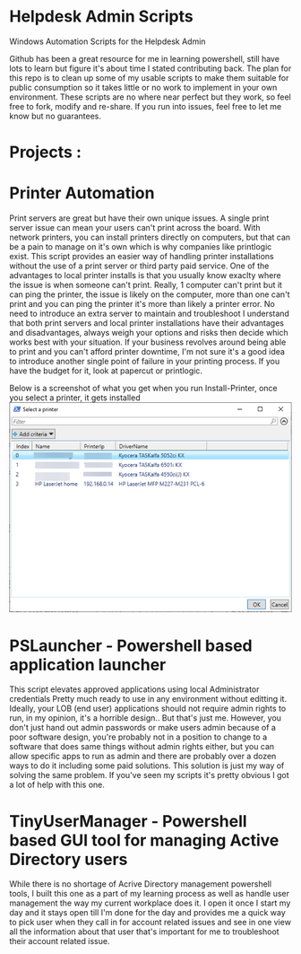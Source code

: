 # Helpdesk Admin Scripts
Windows Automation Scripts for the Helpdesk Admin

Github has been a great resource for me in learning powershell, still have lots to learn but figure it's about time I stated contributing back. The plan for this repo is to clean up some of my usable scripts to make them suitable for public consumption so it takes little or no work to implement in your own environment.
These scripts are no where near perfect but they work, so feel free to fork, modify and re-share.
If you run into issues, feel free to let me know but no guarantees.

# Projects : 

# Printer Automation
Print servers are great but have their own unique issues. A single print server issue can mean your users can't print across the board.
With network printers, you can install printers directly on computers, but that can be a pain to manage on it's own which is why companies like printlogic exist. This script provides an easier way of handling printer installations without the use of a print server or third party paid service.
One of the advantages to local printer installs is that you usually know exaclty where the issue is when someone can't print.
Really, 1 computer can't print but it can ping the printer, the issue is likely on the computer, more than one can't print and you can ping the printer it's more than likely a printer error. No need to introduce an extra server to maintain and troubleshoot
I understand that both print servers and local printer installations have their advantages and disadvantages, always weigh your options and risks then decide which works best with your situation. If your business revolves around being able to print and you can't afford printer downtime, I'm not sure it's a good idea to introduce another single point of failure in your printing process. If you have the budget for it, look at papercut or printlogic.

Below is a screenshot of what you get when you run Install-Printer, once you select a printer, it gets installed
![alt text](https://github.com/openmoto/helpdesk/blob/master/PrinterAutomation/PrinterSelection.png)

# PSLauncher - Powershell based application launcher
This script elevates approved applications using local Administrator credentials
Pretty much ready to use in any environment without editting it.
Ideally, your LOB (end user) applications should not require admin rights to run, in my opinion, it's a horrible design.. But that's just me. However, you don't just hand out admin passwords or make users admin because of a poor software design, you're probably not in a position to change to a software that does same things without admin rights either, but you can allow specific apps to run as admin and there are probably over a dozen ways to do it including some paid solutions. This solution is just my way of solving the same problem. If you've seen my scripts it's pretty obvious I got a lot of help with this one.

# TinyUserManager - Powershell based GUI tool for managing Active Directory users
While there is no shortage of Acrive Directory management powershell tools, I built this one as a part of my learning process as well as handle user management the way my current workplace does it. I open it once I start my day and it stays open till I'm done for the day and provides me a quick way to pick user when they call in for account related issues and see in one view all the information about that user that's important for me to troubleshoot their account related issue.

